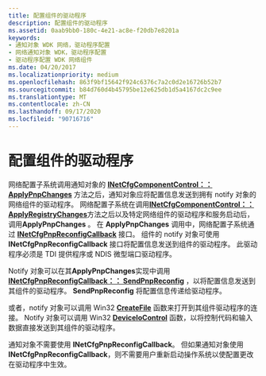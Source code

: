 ```yaml
---
title: 配置组件的驱动程序
description: 配置组件的驱动程序
ms.assetid: 0aab9bb0-180c-4e21-ac8e-f20db7e8201a
keywords:
- 通知对象 WDK 网络，驱动程序配置
- 网络通知对象 WDK，驱动程序配置
- 驱动程序配置 WDK 网络组件
ms.date: 04/20/2017
ms.localizationpriority: medium
ms.openlocfilehash: 863f9bf15642f924c6376c7a2c0d2e16726b52b7
ms.sourcegitcommit: b84d760d4b45795be12e625db1d5a4167dc2c9ee
ms.translationtype: MT
ms.contentlocale: zh-CN
ms.lasthandoff: 09/17/2020
ms.locfileid: "90716716"
---
```

# <a name="configuring-the-components-driver"></a>配置组件的驱动程序





网络配置子系统调用通知对象的 [**INetCfgComponentControl：： ApplyPnpChanges**](/previous-versions/windows/hardware/network/ff547726(v=vs.85)) 方法之后，通知对象应将配置信息发送到拥有 notify 对象的网络组件的驱动程序。 网络配置子系统在调用[**INetCfgComponentControl：： ApplyRegistryChanges**](/previous-versions/windows/hardware/network/ff547727(v=vs.85))方法之后以及特定网络组件的驱动程序和服务启动后，调用**ApplyPnpChanges** 。 在 **ApplyPnpChanges** 调用中，网络配置子系统通过 [**INetCfgPnpReconfigCallback**](/previous-versions/windows/hardware/network/ff547935(v=vs.85)) 接口。 组件的 notify 对象可使用 **INetCfgPnpReconfigCallback** 接口将配置信息发送到组件的驱动程序。 此驱动程序必须是 TDI 提供程序或 NDIS 微型端口驱动程序。

Notify 对象可以在其**ApplyPnpChanges**实现中调用[**INetCfgPnpReconfigCallback：： SendPnpReconfig**](/previous-versions/windows/hardware/network/ff547943(v=vs.85)) ，以将配置信息发送到其组件的驱动程序。 **SendPnpReconfig** 将配置信息传递给驱动程序。

或者，notify 对象可以调用 Win32 [**CreateFile**](/windows/win32/api/fileapi/nf-fileapi-createfilea) 函数来打开到其组件驱动程序的连接。 Notify 对象可以调用 Win32 [**DeviceIoControl**](/windows/win32/api/ioapiset/nf-ioapiset-deviceiocontrol) 函数，以将控制代码和输入数据直接发送到其组件的驱动程序。

通知对象不需要使用 **INetCfgPnpReconfigCallback**。 但如果通知对象使用 **INetCfgPnpReconfigCallback**，则不需要用户重新启动操作系统以使配置更改在驱动程序中生效。

 

